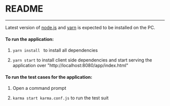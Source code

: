 # README 

--- 

Latest version of [node.js](https://nodejs.org/en/) and [yarn](https://yarnpkg.com/en/) is expected to be installed on the PC.

#### To run the application: 

1) ```yarn install ```
to install all dependencies

2) ```yarn start```
to install client side dependencies and start serving the application over "http://localhost:8080/app/index.html"

#### To run the test cases for the application: 
1) Open a command prompt

2) ```karma start karma.conf.js```
to run the test suit
